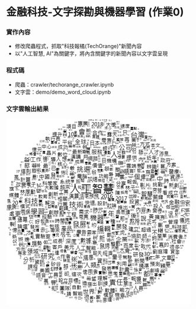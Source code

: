# 金融科技-文字探勘與機器學習 (作業0)

### 實作內容
- 修改爬蟲程式，抓取"科技報橘(TechOrange)"新聞內容
- 以"人工智慧, AI"為關鍵字，將內含關鍵字的新聞內容以文字雲呈現

### 程式碼
- 爬蟲：crawler/techorange_crawler.ipynb
- 文字雲：demo/demo_word_cloud.ipynb

### 文字雲輸出結果
![文字雲輸出](./output/cloud.png)

